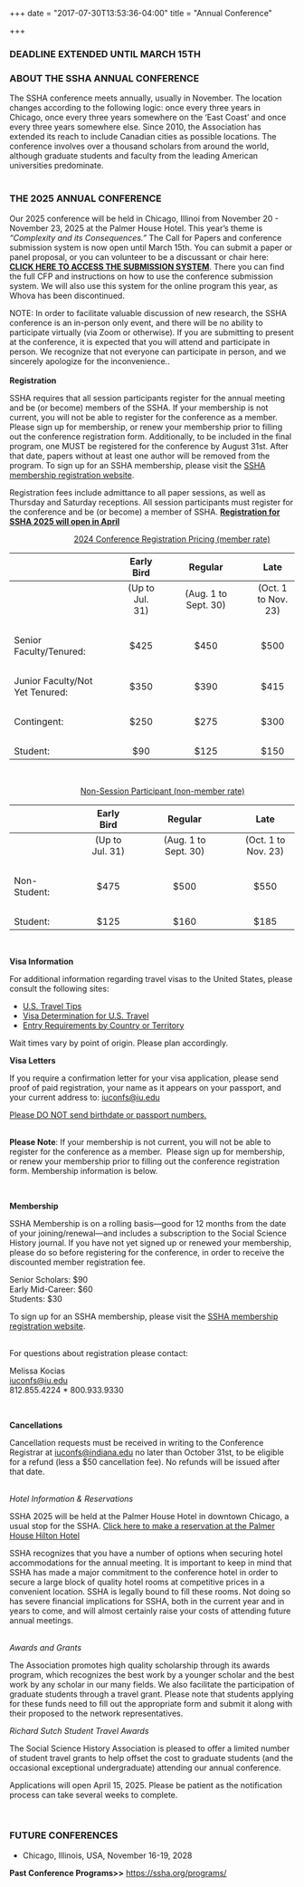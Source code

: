 +++
date = "2017-07-30T13:53:36-04:00"
title = "Annual Conference"

+++

### **DEADLINE EXTENDED UNTIL MARCH 15TH**  
### **ABOUT THE SSHA ANNUAL CONFERENCE**  

The SSHA conference meets annually, usually in November. The location changes according to the following logic: once every three years in Chicago, once every three years somewhere on the ‘East Coast’ and once every three years somewhere else. Since 2010, the Association has extended its reach to include Canadian cities as possible locations. The conference involves over a thousand scholars from around the world, although graduate students and faculty from the leading American universities predominate.  
<br />  

### **THE 2025 ANNUAL CONFERENCE**  

Our 2025 conference will be held in Chicago, Illinoi from November 20 - November 23, 2025 at the Palmer House Hotel.  This year’s theme is <i>“Complexity and its Consequences.”</i> The Call for Papers and conference submission system is now open until March 15th. You can submit a paper or panel proposal, or you can volunteer to be a discussant or chair here: [**CLICK HERE TO ACCESS THE SUBMISSION SYSTEM**](https://ssha2025.ssha.org/). There you can find the full CFP and instructions on how to use the conference submission system. We will also use this system for the online program this year, as Whova has been discontinued. 
<br />

NOTE: In order to facilitate valuable discussion of new research, the SSHA conference is an in-person only event, and there will be no ability to participate virtually (via Zoom or otherwise). If you are submitting to present at the conference, it is expected that you will attend and participate in person. We recognize that not everyone can participate in person, and we sincerely apologize for the inconvenience..  
<br /> 
**Registration**  

SSHA requires that all session participants register for the annual meeting and be (or become) members of the SSHA.  If your membership is not current, you will not be able to register for the conference as a member.  Please sign up for membership, or renew your membership prior to filling out the conference registration form. Additionally, to be included in the final program, one MUST be registered for the conference by August 31st. After that date, papers without at least one author will be removed from the program. To sign up for an SSHA membership, please visit the <a href="https://indianauniv-web.ungerboeck.com/mbd/mbd_p23_add_member.aspx?oc=10&cc=SSHA-MEMBER" target="_blank">SSHA membership registration website</a>.  

Registration fees include admittance to all paper sessions, as well as Thursday and Saturday receptions. All session participants must register for the conference and be (or become) a member of SSHA. [**Registration for SSHA 2025 will open in April**](https://indianauniv.ungerboeck.com/prod/emc00/register.aspx?aat=46565a326b615a4c4145687643517739622b54566470527a41617963566f6f6d7a356778354f6b4c6e58383d) 

&emsp; &emsp; &emsp; &emsp; &emsp;&emsp;&emsp;<u>2024 Conference Registration Pricing (member rate)</u>

| &emsp; | &emsp; | Early Bird | &emsp; | Regular | &emsp; | Late |  
--- | --- | :---: | :--- | :---: | :--- | :---:  
| &emsp; | | (Up to Jul. 31) | | (Aug. 1 to Sept. 30) | | (Oct. 1 to Nov. 23)  
&emsp; | &emsp; | &emsp;| &emsp;| &emsp; |&emsp; |&emsp;
Senior Faculty/Tenured:| | $425 | | $450 | | $500  
&emsp; | &emsp; | &emsp;| &emsp;| &emsp; |&emsp; |&emsp;  
Junior Faculty/Not Yet Tenured:| | $350 | | $390  | | $415  
&emsp; | &emsp; | &emsp;| &emsp;| &emsp; |&emsp; |&emsp;  
Contingent:| | $250 | | $275 | | $300  
&emsp; | &emsp; | &emsp;| &emsp;| &emsp; |&emsp; |&emsp;  
Student:| | $90 |  | $125  | | $150  
<br />  

&emsp; &emsp; &emsp; &emsp; &emsp; &emsp; &emsp; <u>Non-Session Participant (non-member rate)</u>  	

| &emsp; | &emsp; | Early Bird | &emsp; | Regular | &emsp; | Late |  
--- | --- | :---: | :--- | :---: | :--- | :---:  
| &emsp; | | (Up to Jul. 31) | | (Aug. 1 to Sept. 30) | | (Oct. 1 to Nov. 23)  
&emsp; | &emsp; | &emsp;| &emsp;| &emsp; |&emsp; |&emsp;
Non-Student:| | $475 | | $500 | | $550  
&emsp; | &emsp; | &emsp;| &emsp;| &emsp; |&emsp; |&emsp;  
Student:| | $125 | | $160  | | $185  
<br />  

**Visa Information**  

For additional information regarding travel visas to the United States, please consult the following sites:

- [U.S. Travel Tips](https://travel.state.gov/content/travel/en/us-visas/tourism-visit.html)
- [Visa Determination for U.S. Travel](https://travel.state.gov/content/travel/en/us-visas.html)
- [Entry Requirements by Country or Territory](https://travel.state.gov/content/travel/en/us-visas/Visa-Reciprocity-and-Civil-Documents-by-Country.html)

Wait times vary by point of origin. Please plan accordingly.  

**Visa Letters**  

If you require a confirmation letter for your visa application, please send proof of paid registration, your name as it appears on your passport, and your current address to: 
<iuconfs@iu.edu>  

<u>Please DO NOT send birthdate or passport numbers.</u>  
<br />

**Please Note**: If your membership is not current, you will not be able to register for the conference as a member.  Please sign up for membership, or renew your membership prior to filling out the conference registration form. Membership information is below.

<br />

**Membership**  

SSHA Membership is on a rolling basis—good for 12 months from the date of your joining/renewal—and includes a subscription to the Social Science History journal. If you have not yet signed up or renewed your membership, please do so before registering for the conference, in order to receive the discounted member registration fee.  
 
Senior Scholars: $90  
Early Mid-Career: $60  
Students: $30  

To sign up for an SSHA membership, please visit the <a href="https://indianauniv-web.ungerboeck.com/mbd/mbd_p23_add_member.aspx?oc=10&cc=SSHA-MEMBER" target="_blank">SSHA membership registration website</a>.  
<br />  

For questions about registration please contact:  

Melissa Kocias  
<iuconfs@iu.edu>  
812.855.4224 * 800.933.9330

<br />

**Cancellations**

Cancellation requests must be received in writing to the Conference Registrar at iuconfs@indiana.edu no later than October 31st, to be eligible for a refund (less a $50 cancellation fee). No refunds will be issued after that date.  
<br />  

<i>Hotel Information & Reservations</i>  

SSHA 2025 will be held at the Palmer House Hotel in downtown Chicago, a usual stop for the SSHA.  [Click here to make a reservation at the Palmer House Hilton Hotel](https://book.passkey.com/go/SSHA2024)

SSHA recognizes that you have a number of options when securing hotel accommodations for the annual meeting.  It is important to keep in mind that SSHA has made a major commitment to the conference hotel in order to secure a large block of quality hotel rooms at competitive prices in a convenient location.  SSHA is legally bound to fill these rooms.  Not doing so has severe financial implications for SSHA, both in the current year and in years to come, and will almost certainly raise your costs of attending future annual meetings.  
<br />

<i>Awards and Grants</i>  

The Association promotes high quality scholarship through its awards program, which recognizes the best work by a younger scholar and the best work by any scholar in our many fields. We also facilitate the participation of graduate students through a travel grant. Please note that students applying for these funds need to fill out the appropriate form and submit it along with their proposed to the network representatives. 
<br />  

<i>Richard Sutch Student Travel Awards</i>  

The Social Science History Association is pleased to offer a limited number of student travel grants to help offset the cost to graduate students (and the occasional exceptional undergraduate) attending our annual conference.  

Applications will open April 15, 2025. Please be patient as the notification process can take several weeks to complete.

<br />

### **FUTURE CONFERENCES**  

- Chicago, Illinois, USA, November 16-19, 2028

**Past Conference Programs>>** https://ssha.org/programs/  
